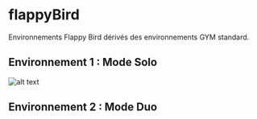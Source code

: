 # flappyBird

Environnements Flappy Bird dérivés des environnements GYM standard.

## Environnement 1 : Mode Solo

![alt text](https://github.com/davHub/flappy-bird-env/blob/master/assets/FlappyGame.png)


## Environnement 2 : Mode Duo
